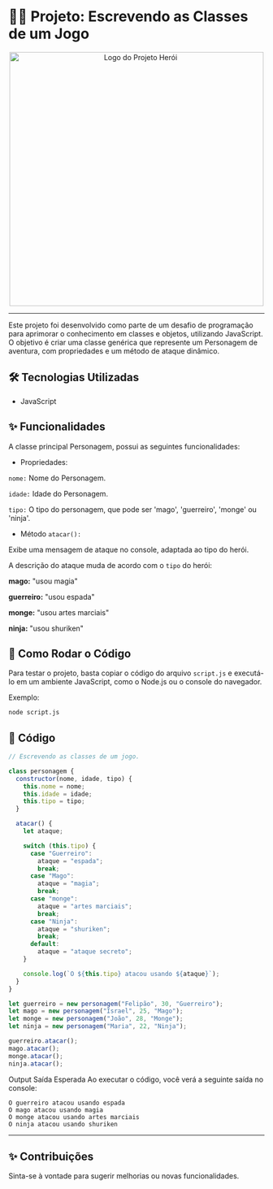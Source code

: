 
# 🦸‍♂️ Projeto: Escrevendo as Classes de um Jogo
<p align="center">
<img src="https://rubberchickengames.com/wp-content/uploads/2018/06/commission___brave_team_by_diegoocunha-d7etd63.jpg" alt="Logo do Projeto Herói" width="500">
</p>

----

Este projeto foi desenvolvido como parte de um desafio de programação para aprimorar o conhecimento em classes e objetos, utilizando JavaScript. 
O objetivo é criar uma classe genérica que represente um Personagem de aventura, com propriedades e um método de ataque dinâmico.

## 🛠️ Tecnologias Utilizadas
- JavaScript

## ✨ Funcionalidades
A classe principal Personagem, possui as seguintes funcionalidades:

- Propriedades:

````nome:```` Nome do Personagem.

````idade:```` Idade do Personagem.

````tipo:```` O tipo do personagem, que pode ser 'mago', 'guerreiro', 'monge' ou 'ninja'.


- Método ```` atacar(): ````

Exibe uma mensagem de ataque no console, adaptada ao tipo do herói.

A descrição do ataque muda de acordo com o ````tipo```` do herói:

**mago:** "usou magia"

**guerreiro:** "usou espada"

**monge:** "usou artes marciais"

**ninja:** "usou shuriken"

## 🚀 Como Rodar o Código
Para testar o projeto, basta copiar o código do arquivo ````script.js```` e executá-lo em um ambiente JavaScript, como o Node.js ou o console do navegador.

Exemplo:

```bash
node script.js
```

## 📜 Código
```javascript
// Escrevendo as classes de um jogo.

class personagem {
  constructor(nome, idade, tipo) {
    this.nome = nome;
    this.idade = idade;
    this.tipo = tipo;
  }

  atacar() {
    let ataque;

    switch (this.tipo) {
      case "Guerreiro":
        ataque = "espada";
        break;
      case "Mago":
        ataque = "magia";
        break;
      case "monge":
        ataque = "artes marciais";
        break;
      case "Ninja":
        ataque = "shuriken";
        break;
      default:
        ataque = "ataque secreto";
    }

    console.log(`O ${this.tipo} atacou usando ${ataque}`);
  }
}

let guerreiro = new personagem("Felipão", 30, "Guerreiro");
let mago = new personagem("Israel", 25, "Mago");
let monge = new personagem("João", 28, "Monge");
let ninja = new personagem("Maria", 22, "Ninja");

guerreiro.atacar();
mago.atacar();
monge.atacar();
ninja.atacar();

```

Output Saída Esperada
Ao executar o código, você verá a seguinte saída no console:

```
O guerreiro atacou usando espada
O mago atacou usando magia
O monge atacou usando artes marciais
O ninja atacou usando shuriken
```

----

## ✨ Contribuições
Sinta-se à vontade para sugerir melhorias ou novas funcionalidades.
